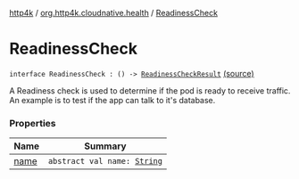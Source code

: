 [http4k](../../index.md) / [org.http4k.cloudnative.health](../index.md) / [ReadinessCheck](./index.md)

# ReadinessCheck

`interface ReadinessCheck : () -> `[`ReadinessCheckResult`](../-readiness-check-result/index.md) [(source)](https://github.com/http4k/http4k/blob/master/http4k-cloudnative/src/main/kotlin/org/http4k/cloudnative/health/ReadinessCheckResult.kt#L7)

A Readiness check is used to determine if the pod is ready to receive traffic. An example is to test
if the app can talk to it's database.

### Properties

| Name | Summary |
|---|---|
| [name](name.md) | `abstract val name: `[`String`](https://kotlinlang.org/api/latest/jvm/stdlib/kotlin/-string/index.html) |
